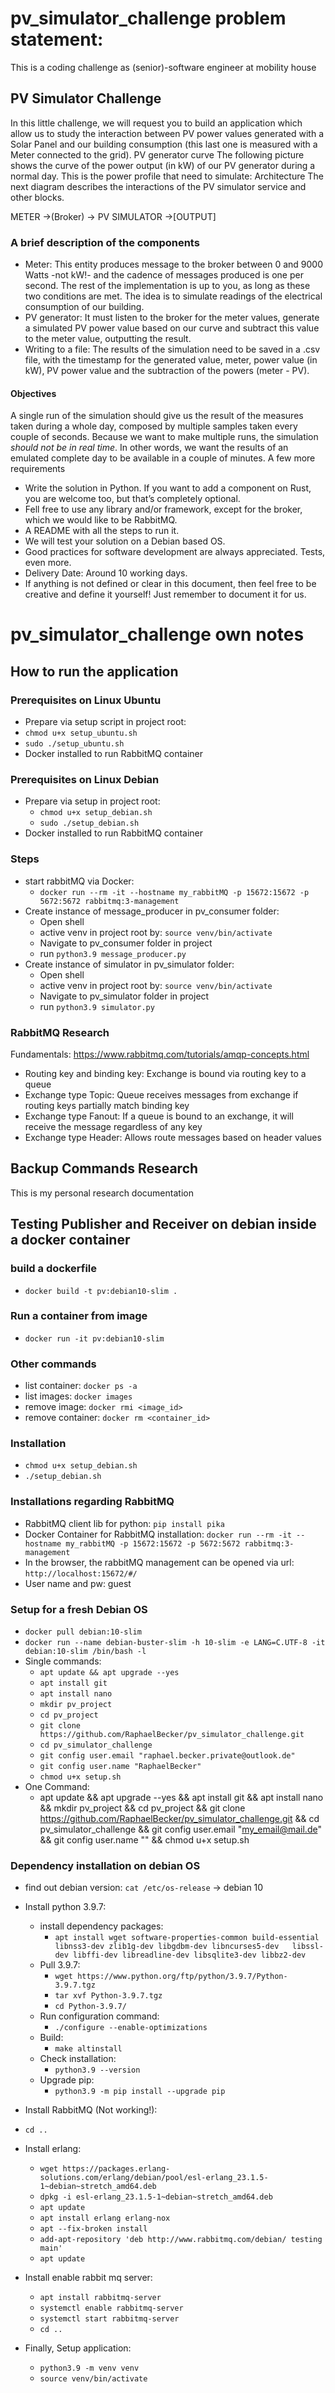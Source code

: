 # pv_simulator_challenge problem statement:
This is a coding challenge as (senior)-software engineer at mobility house 


## PV Simulator Challenge
In this little challenge, we will request you to build an application which allow us to study the interaction between PV power values generated with a Solar Panel and our building consumption (this last one is measured with a Meter connected to the grid).
PV generator curve
The following picture shows the curve of the power output (in kW) of our PV generator during a normal day. This is the power profile that need to simulate:
Architecture
The next diagram describes the interactions of the PV simulator service and other blocks.
 
METER →(Broker) → PV SIMULATOR →[OUTPUT]
 
### A brief description of the components
 
 * Meter: This entity produces message to the broker between 0 and 9000 Watts -not kW!- and the cadence of messages produced is one per second. The rest of the implementation is up to you, as long as these two conditions are met. The idea is to simulate readings of the electrical consumption of our building.
 * PV generator: It must listen to the broker for the meter values, generate a simulated PV power value based on our curve and subtract this value to the meter value, outputting the result.
 * Writing to a file: The results of the simulation need to be saved in a .csv file, with the timestamp for the generated value, meter, power value (in kW), PV power value and the subtraction of the powers (meter - PV).
 
#### Objectives
A single run of the simulation should give us the result of the measures taken during a whole day, composed by multiple samples taken every couple of seconds.
Because we want to make multiple runs, the simulation *should not be in real time*. In other words, we want the results of an emulated complete day to be available in a couple of minutes.
A few more requirements
 * Write the solution in Python. If you want to add a component on Rust, you are welcome too, but that’s completely optional.
 * Fell free to use any library and/or framework, except for the broker, which we would like to be RabbitMQ.
 * A README with all the steps to run it.
 * We will test your solution on a Debian based OS.
 * Good practices for software development are always appreciated. Tests, even more.
 * Delivery Date: Around 10 working days.
 * If anything is not defined or clear in this document, then feel free to be creative and define it yourself! Just remember to document it for us.

# pv_simulator_challenge own notes
## How to run the application
### Prerequisites on Linux Ubuntu
 * Prepare via setup script in project root:
 * ```chmod u+x setup_ubuntu.sh```
 * ```sudo ./setup_ubuntu.sh```
 * Docker installed to run RabbitMQ container

### Prerequisites on Linux Debian
 * Prepare via setup in project root:
   * ```chmod u+x setup_debian.sh```
   * ```sudo ./setup_debian.sh```
 * Docker installed to run RabbitMQ container

### Steps
 * start rabbitMQ via Docker:
   * ```docker run --rm -it --hostname my_rabbitMQ -p 15672:15672 -p 5672:5672 rabbitmq:3-management```
 * Create instance of message_producer in pv_consumer folder:
   * Open shell
   * active venv in project root by: ```source venv/bin/activate```
   * Navigate to pv_consumer folder in project
   * run ```python3.9 message_producer.py```
 * Create instance of simulator in pv_simulator folder:
   * Open shell
   * active venv in project root by: ```source venv/bin/activate```
   * Navigate to pv_simulator folder in project
   * run ```python3.9 simulator.py```

### RabbitMQ Research
Fundamentals: https://www.rabbitmq.com/tutorials/amqp-concepts.html
 * Routing key and binding key: Exchange is bound via routing key to a queue
 * Exchange type Topic: Queue receives messages from exchange if routing keys partially match binding key
 * Exchange type Fanout: If a queue is bound to an exchange, it will receive the message regardless of any key
 * Exchange type Header: Allows route messages based on header values

## Backup Commands Research
This is my personal research documentation
## Testing Publisher and Receiver on debian inside a docker container
### build a dockerfile
 * ```docker build -t pv:debian10-slim .```
### Run a container from image
 * ```docker run -it pv:debian10-slim```
### Other commands
 * list container: ```docker ps -a```
 * list images: ```docker images```
 * remove image: ```docker rmi <image_id>```
 * remove container: ```docker rm <container_id>```
### Installation
 * ```chmod u+x setup_debian.sh```
 * ```./setup_debian.sh```

### Installations regarding RabbitMQ
 * RabbitMQ client lib for python: ```pip install pika``` 
 * Docker Container for RabbitMQ installation: ```docker run --rm -it --hostname my_rabbitMQ -p 15672:15672 -p 5672:5672 rabbitmq:3-management```
 * In the browser, the rabbitMQ management can be opened via url: ```http://localhost:15672/#/```
 * User name and pw: guest
 
### Setup for a fresh Debian OS
   * ```docker pull debian:10-slim```
   * ```docker run --name debian-buster-slim -h 10-slim -e LANG=C.UTF-8 -it debian:10-slim /bin/bash -l```
   * Single commands:
     * ```apt update && apt upgrade --yes```
     * ```apt install git```
     * ```apt install nano```
     * ```mkdir pv_project```
     * ```cd pv_project```
     * ```git clone https://github.com/RaphaelBecker/pv_simulator_challenge.git```
     * ```cd pv_simulator_challenge```
     * ```git config user.email "raphael.becker.private@outlook.de"```
     * ```git config user.name "RaphaelBecker"```
     * ```chmod u+x setup.sh```
   * One Command:
     * apt update && apt upgrade --yes && apt install git && apt install nano && mkdir pv_project && cd pv_project && git clone https://github.com/RaphaelBecker/pv_simulator_challenge.git && cd pv_simulator_challenge && git config user.email "my_email@mail.de" && git config user.name "<Name>" && chmod u+x setup.sh
     

### Dependency installation on debian OS
   * find out debian version: ```cat /etc/os-release``` -> debian 10
   * Install python 3.9.7:
     * install dependency packages:
       * ```apt install wget software-properties-common build-essential libnss3-dev zlib1g-dev libgdbm-dev libncurses5-dev   libssl-dev libffi-dev libreadline-dev libsqlite3-dev libbz2-dev```
     * Pull 3.9.7:
       * ```wget https://www.python.org/ftp/python/3.9.7/Python-3.9.7.tgz```
       * ```tar xvf Python-3.9.7.tgz```
       * ```cd Python-3.9.7/```
     * Run configuration command:
       * ```./configure --enable-optimizations```
     * Build:
       * ```make altinstall```
     * Check installation:
       * ```python3.9 --version```
     * Upgrade pip:
       * ```python3.9 -m pip install --upgrade pip```

   * Install RabbitMQ (Not working!):
   * ```cd ..``` 
   * Install erlang:
     * ```wget https://packages.erlang-solutions.com/erlang/debian/pool/esl-erlang_23.1.5-1~debian~stretch_amd64.deb```
     * ```dpkg -i esl-erlang_23.1.5-1~debian~stretch_amd64.deb```
     * ```apt update```
     * ```apt install erlang erlang-nox```
     * ```apt --fix-broken install```
     * ```add-apt-repository 'deb http://www.rabbitmq.com/debian/ testing main'```
     * ```apt update```
   * Install enable rabbit mq server:
     * ```apt install rabbitmq-server```
     * ```systemctl enable rabbitmq-server```
     * ```systemctl start rabbitmq-server```
     * ```cd ..```
     
   * Finally, Setup application:
     * ```python3.9 -m venv venv```
     * ```source venv/bin/activate```